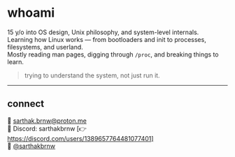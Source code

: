 # whoami

15 y/o into OS design, Unix philosophy, and system-level internals.  
Learning how Linux works — from bootloaders and init to processes, filesystems, and userland.  
Mostly reading man pages, digging through `/proc`, and breaking things to learn.

> trying to understand the system, not just run it.

---

## connect

📧  sarthak.brnw@proton.me  
💬  Discord: sarthakbrnw [👉 https://discord.com/users/1389657764481077401]  
🐧  [@sarthakbrnw](https://x.com/sarthakbrnw)
